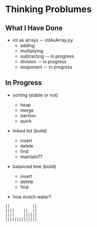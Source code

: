 # Thinking Problumes

## What I Have Done
- int as arrays -- intAsArray.py
    - adding
    - multiplying
    - subtracting -- in progress
    - division -- in progress
    - exsponent -- in progress

## In Progress
- sorting (stable or not)
    - heap
    - merge
    - isertion
    - quick

 - linked list (build)
    - insert
    - delete
    - find
    - maintain??

 - balanced tree (build)
    - insert
    - delete
    - find

- how mutch water?
```
||          ||
||||    ||  ||
||||    ||||||
||||||||||||||
```
